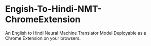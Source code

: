 # Engish-To-Hindi-NMT-ChromeExtension
An English to Hindi Neural Machine Translator Model Deployable as a Chrome Extension on your browsers.
